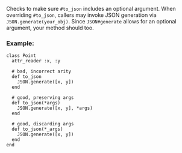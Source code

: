 Checks to make sure `#to_json` includes an optional argument.
When overriding `#to_json`, callers may invoke JSON
generation via `JSON.generate(your_obj)`.  Since `JSON#generate` allows
for an optional argument, your method should too.

### Example:
    class Point
      attr_reader :x, :y

      # bad, incorrect arity
      def to_json
        JSON.generate([x, y])
      end

      # good, preserving args
      def to_json(*args)
        JSON.generate([x, y], *args)
      end

      # good, discarding args
      def to_json(*_args)
        JSON.generate([x, y])
      end
    end
